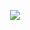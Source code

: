 <p align="center">
  <img src="https://count.getloli.com/@ai-1?name=ai-1&theme=booru-vp&padding=2&offset=4&align=center&scale=1&pixelated=1&darkmode=auto&num=6&prefix=1" />


</p>
